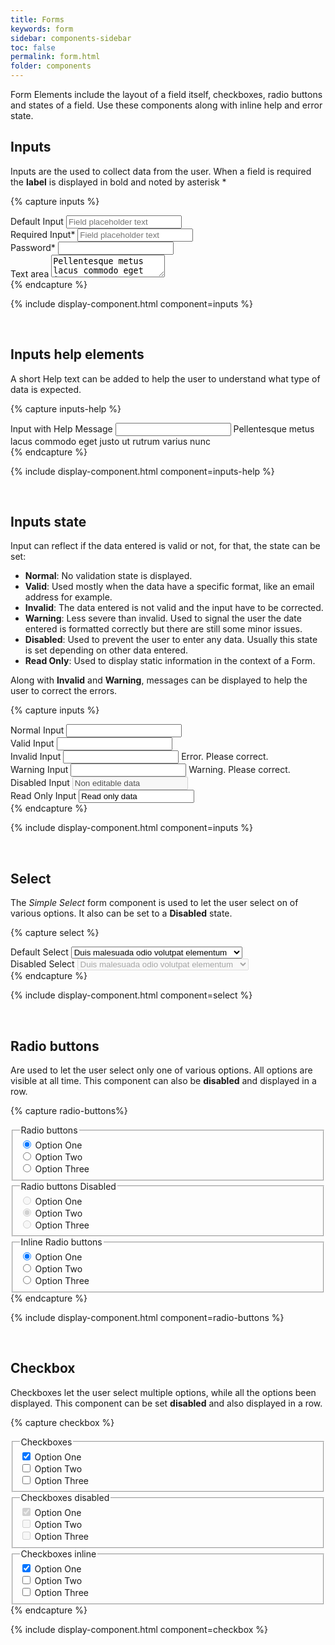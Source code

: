 ```yaml
---
title: Forms
keywords: form
sidebar: components-sidebar
toc: false
permalink: form.html
folder: components
---
```


Form Elements include the layout of a field itself, checkboxes, radio buttons and states of a field. Use these components along with inline help and error state.

## Inputs
Inputs are the used to collect data from the user. When a field is required the **label** is displayed in bold and noted by asterisk *

{% capture inputs %}
<div class="tn-form__group">
    <div class="tn-form__item">
        <label class="tn-form__label" for="input-1">Default Input</label>
        <input class="tn-form__control" type="text" id="input-1" placeholder="Field placeholder text">
    </div>
</div>

<div class="tn-form__group">
    <div class="tn-form__item">
        <label class="tn-form__label is-required" for="input-2">Required Input*</label>
        <input class="tn-form__control" type="text" id="input-2" placeholder="Field placeholder text">
    </div>
</div>

<div class="tn-form__group">
    <div class="tn-form__item">
        <label class="tn-form__label is-required" for="input-3">Password*</label>
        <input class="tn-form__control" type="password" id="input-3">
    </div>
</div>

<div class="tn-form__group">
    <div class="tn-form__item">
        <label class="tn-form__label" for="textarea-1">Text area</label>
        <textarea class="tn-form__control" id="textarea-1">Pellentesque metus lacus commodo eget justo ut rutrum varius nunc.</textarea>
    </div>
</div>
{% endcapture %}

{% include display-component.html component=inputs %}

<br/>

## Inputs help elements
A short Help text can be added to help the user to understand what type of data is expected.

{% capture inputs-help %}
<div class="tn-form__group">
    <div class="tn-form__item">
        <label class="tn-form__label" for="input-4">Input with Help Message</label>
        <input class="tn-form__control" type="text" id="input-4">
        <span class="tn-form__message tn-form__message--help">
            Pellentesque metus lacus commodo eget justo ut rutrum varius nunc
        </span>
    </div>
</div>{% endcapture %}

{% include display-component.html component=inputs-help %}

<br/>

## Inputs state
Input can reflect if the data entered is valid or not, for that, the state can be set:
* **Normal**: No validation  state is displayed.
* **Valid**: Used mostly when the data have a specific format, like an email address for example.
* **Invalid**: The data entered is not valid and the input have to be corrected.
* **Warning**: Less severe than invalid. Used to signal the user the date entered is formatted correctly but there are still some minor issues.
* **Disabled**: Used to prevent the user to enter any data. Usually this state is set depending on other data entered.
* **Read Only**: Used to display static information in the context of a Form.

Along with **Invalid** and **Warning**, messages can be displayed to help the user to correct the errors.

{% capture inputs %}
<div class="tn-form__group">
    <div class="tn-form__item">
        <label class="tn-form__label" for="input-1">Normal Input</label>
        <input class="tn-form__control" type="text" id="input-1">
    </div>
</div>

<div class="tn-form__group">
    <div class="tn-form__item">
        <label class="tn-form__label" for="input-2">Valid Input</label>
        <input class="tn-form__control is-valid" type="text" id="input-2">
    </div>
</div>

<div class="tn-form__group">
    <div class="tn-form__item">
        <label class="tn-form__label" for="input-4">Invalid Input</label>
        <input class="tn-form__control is-invalid" type="text" id="input-4">
        <span class="tn-form__message tn-form__message--error">
            Error. Please correct.
        </span>
    </div>
</div>

<div class="tn-form__group">
    <div class="tn-form__item">
        <label class="tn-form__label" for="input-5">Warning Input</label>
        <input class="tn-form__control is-warning" type="text" id="input-5">
        <span class="tn-form__message tn-form__message--warning">
            Warning. Please correct.
        </span>
    </div>
</div>

<div class="tn-form__group">
    <div class="tn-form__item">
        <label class="tn-form__label" for="input-6">Disabled Input</label>
        <input class="tn-form__control" type="text" id="input-6" value="Non editable data" disabled>
    </div>
</div>

<div class="tn-form__group">
    <div class="tn-form__item">
        <label class="tn-form__label" for="input-7">Read Only Input</label>
        <input class="tn-form__control" type="text" id="input-7" value="Read only data" readonly>
    </div>
</div>
{% endcapture %}

{% include display-component.html component=inputs %}

<br>

## Select
The *Simple Select* form component is used to let the user select on of various options. It also can be set to a **Disabled** state.

{% capture select %}
<div class="tn-form__group">
    <div class="tn-form__item">
        <label class="tn-form__label" for="select-1">Default Select</label>
        <select class="tn-form__control" id="select-1" name="">
            <option value="1">Duis malesuada odio volutpat elementum</option>
            <option value="2">Suspendisse ante ligula</option>
            <option value="3">Sed bibendum sapien at posuere interdum</option>
        </select>
    </div>
</div>

<div class="tn-form__group">
    <div class="tn-form__item">
        <label class="tn-form__label" for="select-2">Disabled Select</label>
        <select class="tn-form__control" id="select-2" name="" disabled>
            <option value="1">Duis malesuada odio volutpat elementum</option>
            <option value="2">Suspendisse ante ligula</option>
            <option value="3">Sed bibendum sapien at posuere interdum</option>
        </select>
    </div>
</div>
{% endcapture %}

{% include display-component.html component=select %}

<br/>

## Radio buttons
Are used to let the user select only one of various options. All options are visible at all time. This component can also be **disabled** and displayed in a row.

{% capture radio-buttons%}
<fieldset class="tn-form__group">
    <legend class="tn-form__legend">Radio buttons</legend>
    <div class="tn-form__item tn-form__item--check">
        <input class="tn-form__control" type="radio" id="radio-1" name="radio-name-1" value="" checked>
        <label class="tn-form__label" for="radio-1">Option One</label>
    </div>
    <div class="tn-form__item tn-form__item--check">
        <input class="tn-form__control" type="radio" id="radio-2" name="radio-name-1" value="">
        <label class="tn-form__label" for="radio-2">Option Two</label>
    </div>
    <div class="tn-form__item tn-form__item--check">
        <input class="tn-form__control" type="radio" id="radio-3" name="radio-name-1" value="">
        <label class="tn-form__label" for="radio-3">Option Three</label>
    </div>
</fieldset>

<fieldset class="tn-form__group">
    <legend class="tn-form__legend">Radio buttons Disabled</legend>
    <div class="tn-form__item tn-form__item--check">
        <input class="tn-form__control" type="radio" id="radio-10" name="radio-name-4" value="" disabled>
        <label class="tn-form__label" for="radio-10">Option One</label>
    </div>
    <div class="tn-form__item tn-form__item--check">
        <input class="tn-form__control" type="radio" id="radio-11" name="radio-name-4" value="" disabled checked>
        <label class="tn-form__label" for="radio-11">Option Two</label>
    </div>
    <div class="tn-form__item tn-form__item--check">
        <input class="tn-form__control" type="radio" id="radio-12" name="radio-name-4" value="" disabled>
        <label class="tn-form__label" for="radio-12">Option Three</label>
    </div>
</fieldset>

<fieldset class="tn-form__group">
    <legend class="tn-form__legend">Inline Radio buttons</legend>
    <div class="tn-form__item tn-form__item--inline tn-form__item--check">
        <input class="tn-form__control" type="radio" id="radio-13" name="radio-name-5" value="" checked>
        <label class="tn-form__label" for="radio-13">Option One</label>
    </div>
    <div class="tn-form__item tn-form__item--inline tn-form__item--check">
        <input class="tn-form__control" type="radio" id="radio-14" name="radio-name-5" value="">
        <label class="tn-form__label" for="radio-14">Option Two</label>
    </div>
    <div class="tn-form__item tn-form__item--inline tn-form__item--check">
        <input class="tn-form__control" type="radio" id="radio-15" name="radio-name-5" value="">
        <label class="tn-form__label" for="radio-15">Option Three</label>
    </div>
</fieldset>
{% endcapture %}

{% include display-component.html component=radio-buttons %}

<br>

## Checkbox
Checkboxes let the user select multiple options, while all the options been displayed. This component can be set **disabled** and also displayed in a row.

{% capture checkbox %}    
<fieldset class="tn-form__group">
    <legend class="tn-form__legend">Checkboxes</legend>
    <div class="tn-form__item tn-form__item--check">
        <input class="tn-form__control" type="checkbox" id="checkbox-1" name="checkbox-name-1" checked>
        <label class="tn-form__label" for="checkbox-1">Option One</label>
    </div>
    <div class="tn-form__item tn-form__item--check">
        <input class="tn-form__control" type="checkbox" id="checkbox-2" name="checkbox-name-1">
        <label class="tn-form__label" for="checkbox-2">Option Two</label>
    </div>
    <div class="tn-form__item tn-form__item--check">
        <input class="tn-form__control" type="checkbox" id="checkbox-3" name="checkbox-name-1">
        <label class="tn-form__label" for="checkbox-3">Option Three</label>
    </div>
</fieldset>

<fieldset class="tn-form__group">
    <legend class="tn-form__legend">Checkboxes disabled</legend>
    <div class="tn-form__item tn-form__item--check">
        <input class="tn-form__control" type="checkbox" id="checkbox-4" name="checkbox-name-2" checked disabled>
        <label class="tn-form__label" for="checkbox-4">Option One</label>
    </div>
    <div class="tn-form__item tn-form__item--check">
        <input class="tn-form__control" type="checkbox" id="checkbox-5" name="checkbox-name-2" disabled>
        <label class="tn-form__label" for="checkbox-6">Option Two</label>
    </div>
    <div class="tn-form__item tn-form__item--check">
        <input class="tn-form__control" type="checkbox" id="checkbox-6" name="checkbox-name-2" disabled>
        <label class="tn-form__label" for="checkbox-6">Option Three</label>
    </div>
</fieldset>


<fieldset class="tn-form__group">
    <legend class="tn-form__legend">Checkboxes inline</legend>
    <div class="tn-form__item tn-form__item--inline tn-form__item--check">
        <input class="tn-form__control" type="checkbox" id="checkbox-7" name="checkbox-name-3" checked>
        <label class="tn-form__label" for="checkbox-7">Option One</label>
    </div>
    <div class="tn-form__item tn-form__item--inline tn-form__item--check">
        <input class="tn-form__control" type="checkbox" id="checkbox-8" name="checkbox-name-3" >
        <label class="tn-form__label" for="checkbox-8">Option Two</label>
    </div>
    <div class="tn-form__item tn-form__item--inline tn-form__item--check">
        <input class="tn-form__control" type="checkbox" id="checkbox-9" name="checkbox-name-4">
        <label class="tn-form__label" for="checkbox-9">Option Three</label>
    </div>
</fieldset>{% endcapture %}

{% include display-component.html component=checkbox %}

<br>
